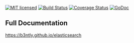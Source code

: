 [![MIT licensed](https://img.shields.io/badge/license-MIT-blue.svg)](https://raw.githubusercontent.com/b3ntly/elasticsearch/master/LICENSE.txt) [![Build Status](https://travis-ci.org/b3ntly/elasticsearch.svg?branch=master)](https://travis-ci.org/b3ntly/elasticsearch)
[![Coverage Status](https://coveralls.io/repos/github/b3ntly/elasticsearch/badge.svg?branch=master)](https://coveralls.io/github/b3ntly/elasticsearch?branch=master?q=1) [![GoDoc](https://godoc.org/github.com/b3ntly/elasticsearch?status.svg)](https://godoc.org/github.com/b3ntly/elasticsearch)

## Full Documentation

https://b3ntly.github.io/elasticsearch